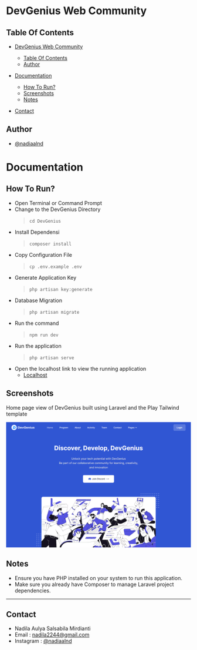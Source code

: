 # DevGenius Web Community

## Table Of Contents

- [DevGenius Web Community](#coding-test-finplan-50)

  - [Table Of Contents](#table-of-contents)
  - [Author](#author)
- [Documentation](#documentation)

  - [How To Run?](#how-to-run)
  - [Screenshots](#screenshots)
  - [Notes](#notes)
- [Contact](#contact)

## Author

- [@nadiaalnd](https://github.com/nadiaalnd)

# Documentation

## How To Run?

- Open Terminal or Command Prompt
- Change to the DevGenius Directory
  > ``
  > cd DevGenius
  > ``
- Install Dependensi
  > ``
  > composer install
  > ``
- Copy Configuration File
  > ``
  > cp .env.example .env
  > ``
- Generate Application Key
  > ``
  > php artisan key:generate
  > ``
- Database Migration
  > ``
  > php artisan migrate
  > ``
- Run the command
  > ``
  > npm run dev
  > ``
- Run the application
  > ``
  > php artisan serve
  > ``
- Open the localhost link to view the running application
    - [Localhost](http://127.0.0.1:8000/)

## Screenshots

Home page view of DevGenius built using Laravel and the Play Tailwind template

  ![Home Page](./public/assets/images/DevGenius.png)

## Notes

- Ensure you have PHP installed on your system to run this application.
- Make sure you already have Composer to manage Laravel project dependencies.

---

## Contact

- Nadila Aulya Salsabila Mirdianti
- Email : nadila2244@gmail.com
- Instagram : [@nadiaalnd](https://instagram.com/nadiaalnd)
